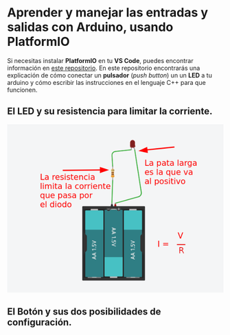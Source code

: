 # Aprender y manejar las entradas y salidas con **Arduino**, usando **PlatformIO**
Si necesitas instalar **PlatformIO** en tu **VS Code**, puedes encontrar información en [este repositorio](https://github.com/drancope-clases/Instalar_Platformio).
<quote>En este repositorio encontrarás una explicación de cómo conectar un **pulsador** (*push button*) un un **LED** a tu arduino y cómo escribir las instrucciones en el lenguaje C++ para que funcionen.</quote>

## El **LED** y su resistencia para limitar la corriente.
![led básico](imagenes/pila_led.png)
## El Botón y sus dos posibilidades de configuración.
